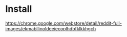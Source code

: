 # Install
https://chrome.google.com/webstore/detail/reddit-full-images/ekmabllinoldeeiecoplhdbfklkkhgch
